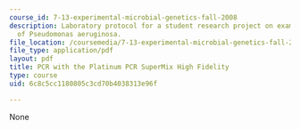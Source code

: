 ```yaml
---
course_id: 7-13-experimental-microbial-genetics-fall-2008
description: Laboratory protocol for a student research project on examining the biology
  of Pseudomonas aeruginosa.
file_location: /coursemedia/7-13-experimental-microbial-genetics-fall-2008/6c8c5cc1180805c3cd70b4038313e96f_MIT7_13f08_lab13_Protocol_PCR.pdf
file_type: application/pdf
layout: pdf
title: PCR with the Platinum PCR SuperMix High Fidelity
type: course
uid: 6c8c5cc1180805c3cd70b4038313e96f

---
```

None